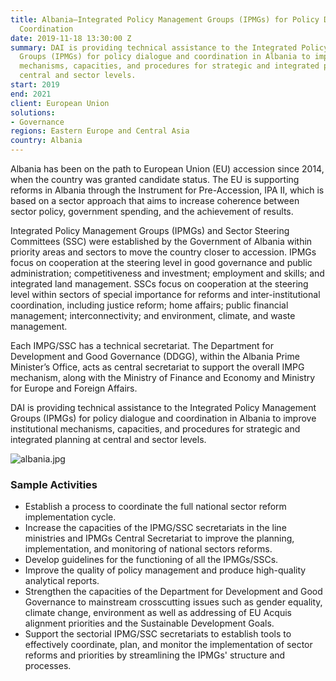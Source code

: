 ```yaml
---
title: Albania—Integrated Policy Management Groups (IPMGs) for Policy Dialogue and
  Coordination
date: 2019-11-18 13:30:00 Z
summary: DAI is providing technical assistance to the Integrated Policy Management
  Groups (IPMGs) for policy dialogue and coordination in Albania to improve institutional
  mechanisms, capacities, and procedures for strategic and integrated planning at
  central and sector levels.
start: 2019
end: 2021
client: European Union
solutions:
- Governance
regions: Eastern Europe and Central Asia
country: Albania
---
```


Albania has been on the path to European Union (EU) accession since 2014, when the country was granted candidate status. The EU is supporting reforms in Albania through the Instrument for Pre-Accession, IPA II, which is based on a sector approach that aims to increase coherence between sector policy, government spending, and the achievement of results.  

Integrated Policy Management Groups (IPMGs) and Sector Steering Committees (SSC) were established by the Government of Albania within priority areas and sectors to move the country closer to accession. IPMGs focus on cooperation at the steering level in good governance and public administration; competitiveness and investment; employment and skills; and integrated land management. SSCs focus on cooperation at the steering level within sectors of special importance for reforms and inter-institutional coordination, including justice reform; home affairs; public financial management; interconnectivity; and environment, climate, and waste management.

Each IMPG/SSC has a technical secretariat. The Department for Development and Good Governance (DDGG), within the Albania Prime Minister’s Office, acts as central secretariat to support the overall IMPG mechanism, along with the Ministry of Finance and Economy and Ministry for Europe and Foreign Affairs. 

DAI is providing technical assistance to the Integrated Policy Management Groups (IPMGs) for policy dialogue and coordination in Albania to improve institutional mechanisms, capacities, and procedures for strategic and integrated planning at central and sector levels.

![albania.jpg](/uploads/albania.jpg)

### Sample Activities

* Establish a process to coordinate the full national sector reform implementation cycle.
* Increase the capacities of the IPMG/SSC secretariats in the line ministries and IPMGs Central Secretariat to improve the planning, implementation, and monitoring of national sectors reforms.
* Develop guidelines for the functioning of all the IPMGs/SSCs.
* Improve the quality of policy management and produce high-quality analytical reports.
* Strengthen the capacities of the Department for Development and Good Governance to mainstream crosscutting issues such as gender equality, climate change, environment as well as addressing of EU Acquis alignment priorities and the Sustainable Development Goals.
* Support the sectorial IPMG/SSC secretariats to establish tools to effectively coordinate, plan, and monitor the implementation of sector reforms and priorities by streamlining the IPMGs' structure and processes.